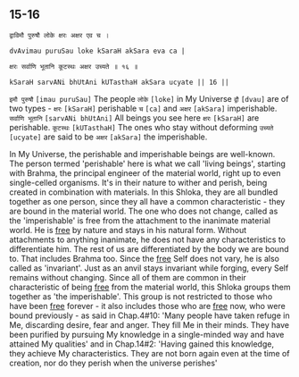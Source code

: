 ## 15-16


```shloka-sa
द्वाविमौ पुरुषौ लोके क्षरः अक्षर एव च ।
```
```shloka-sa-hk
dvAvimau puruSau loke kSaraH akSara eva ca |
```
```shloka-sa
क्षरः सर्वाणि भूतानि कूटस्थः अक्षर उच्यते ॥ १६ ॥
```
```shloka-sa-hk
kSaraH sarvANi bhUtAni kUTasthaH akSara ucyate || 16 ||
```

`इमौ पुरुषौ` `[imau puruSau]` The people `लोके` `[loke]` in My Universe `द्वौ` `[dvau]` are of two types - `क्षरः` `[kSaraH]` perishable `च` `[ca]` and `अक्षर` `[akSara]` imperishable. `सर्वाणि भूतानि` `[sarvANi bhUtAni]` All beings you see here `क्षरः` `[kSaraH]` are perishable. `कूटस्थः` `[kUTasthaH]` The ones who stay without deforming `उच्यते` `[ucyate]` are said to be `अक्षर` `[akSara]` the imperishable.

In My Universe, the perishable and imperishable beings are well-known. The person termed 'perishable' here is what we call 'living beings', starting with Brahma, the principal engineer of the material world, right up to even single-celled organisms. It's in their nature to wither and perish, being created in combination with materials. In this Shloka, they are all bundled together as one person, since they all have a common characteristic - they are bound in the material world.
The one who does not change, called as the 'imperishable' is free from the attachment to the inanimate material world. He is [free](Moksha) by nature and stays in his natural form. 
Without attachments to anything inanimate, he does not have any characteristics to differentiate him. The rest of us are differentiated by the body we are bound to. That includes Brahma too. 
Since the [free](Moksha) Self does not vary, he is also called as 'invariant'. Just as an anvil stays invariant while forging, every Self remains without changing. Since all of them are common in their characteristic of being [free](Moksha) from the material world, this Shloka groups them together as 'the imperishable'. 
This group is not restricted to those who have been [free](Moksha) forever - it also includes those who are [free](Moksha) now, who were bound previously - as said in Chap.4#10: 'Many people have taken refuge in Me, discarding desire, fear and anger. They fill Me in their minds. They have been purified by pursuing My knowledge in a single-minded way and have attained My qualities' and in Chap.14#2: 'Having gained this knowledge, they achieve My characteristics. They are not born again even at the time of creation, nor do they perish when the universe perishes'

